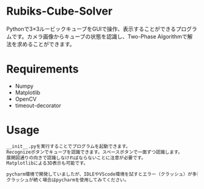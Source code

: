 # Rubiks-Cube-Solver
Pythonで3×3ルービックキューブをGUIで操作、表示することができるプログラムです。カメラ画像からキューブの状態を認識し、Two-Phase Algorithmで解法を求めることができます。

# Requirements
- Numpy
- Matplotlib
- OpenCV
- timeout-decorator

# Usage
```bash
__init__.pyを実行することでプログラムを起動できます。
Recognizeボタンでキューブを認識できます。スペースボタンで一面ずつ認識します。
展開図通りの向きで認識しなければならないことに注意が必要です。
Matplotlibによる3D表示も可能です。

pycharm環境で開発していましたが、IDLEやVScode環境を試すとエラー（クラッシュ）が多発しました。
クラッシュが続く場合はpycharmを使用してみてください。
```
